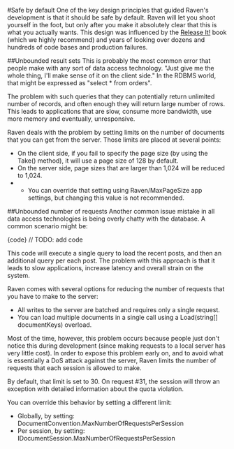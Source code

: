 #Safe by default
One of the key design principles that guided Raven's development is that it should be safe by default. Raven will let you shoot yourself in the foot, but only after you make it absolutely clear that this is what you actually wants. This design was influenced by the [Release It!](http://pragprog.com/book/mnee/release-it) book (which we highly recommend) and years of looking over dozens and hundreds of code bases and production failures. 

##Unbounded result sets
This is probably the most common error that people make with any sort of data access technology. "Just give me the whole thing, I'll make sense of it on the client side." In the RDBMS world, that might be expressed as "select * from orders".

The problem with such queries that they can potentially return unlimited number of records, and often enough they will return large number of rows. This leads to applications that are slow, consume more bandwidth, use more memory and eventually, unresponsive.

Raven deals with the problem by setting limits on the number of documents that you can get from the server. Those limits are placed at several points:

* On the client side, if you fail to specify the page size (by using the Take() method), it will use a page size of 128 by default.
* On the server side, page sizes that are larger than 1,024 will be reduced to 1,024.
* * You can override that setting using Raven/MaxPageSize app settings, but changing this value is not recommended.

##Unbounded number of requests
Another common issue mistake in all data access technologies is being overly chatty with the database. A common scenario might be:

{code} // TODO: add code

This code will execute a single query to load the recent posts, and then an additional query per each post. The problem with this approach is that it leads to slow applications, increase latency and overall strain on the system.

Raven comes with several options for reducing the number of requests that you have to make to the server:

* All writes to the server are batched and requires only a single request.
* You can load multiple documents in a single call using a Load(string[] documentKeys) overload.

Most of the time, however, this problem occurs because people just don't notice this during development (since making requests to a local server has very little cost). In order to expose this problem early on, and to avoid what is essentially a DoS attack against the server, Raven limits the number of requests that each session is allowed to make.

By default, that limit is set to 30. On request #31, the session will throw an exception with detailed information about the quota violation.

You can override this behavior by setting a different limit:

* Globally, by setting: DocumentConvention.MaxNumberOfRequestsPerSession
* Per session, by setting: IDocumentSession.MaxNumberOfRequestsPerSession

